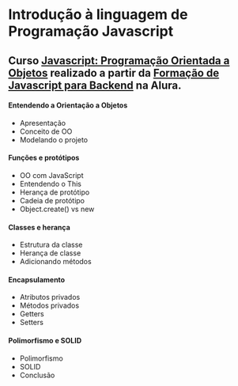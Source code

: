 # Introdução à linguagem de Programação Javascript
## Curso [Javascript: Programação Orientada a Objetos](https://www.alura.com.br/curso-online-javascript-passos-programacao-orientada-objetos) realizado a partir da [Formação de Javascript para Backend](https://cursos.alura.com.br/formacao-js-backend) na Alura. 

#### Entendendo a Orientação a Objetos
  - Apresentação
  - Conceito de OO
  - Modelando o projeto
#### Funções e protótipos
  - OO com JavaScript
  - Entendendo o This
  - Herança de protótipo
  - Cadeia de protótipo
  - Object.create() vs new
#### Classes e herança
  - Estrutura da classe
  - Herança de classe
  - Adicionando métodos
#### Encapsulamento
  - Atributos privados
  - Métodos privados
  - Getters
  - Setters
#### Polimorfismo e SOLID
  - Polimorfismo
  - SOLID
  - Conclusão